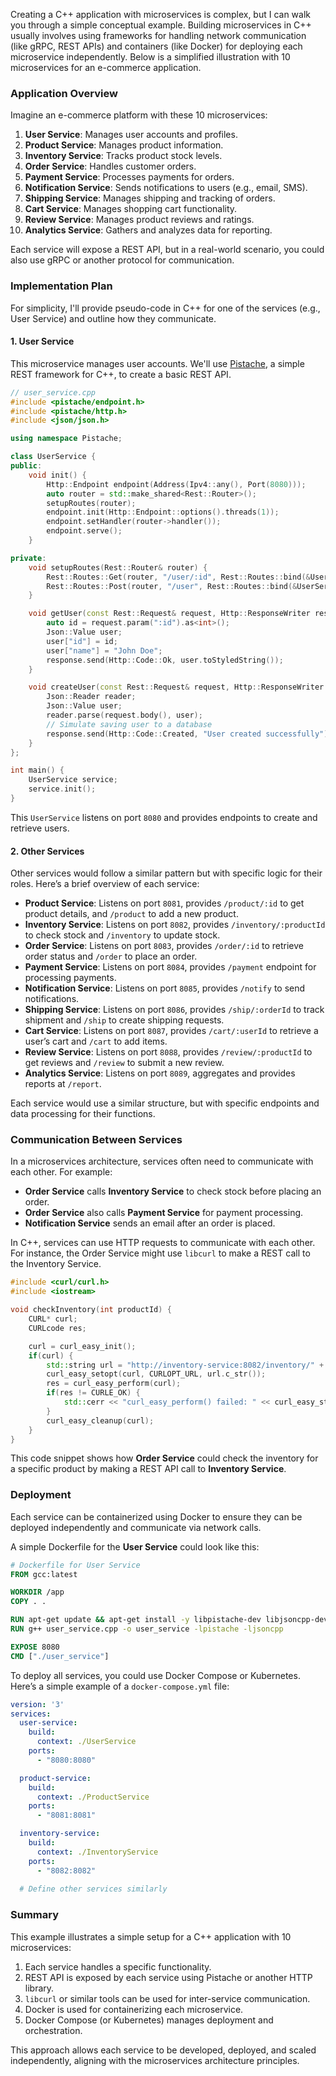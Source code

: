 
Creating a C++ application with microservices is complex, but I can walk you through a simple conceptual example. Building microservices in C++ usually involves using frameworks for handling network communication (like gRPC, REST APIs) and containers (like Docker) for deploying each microservice independently. Below is a simplified illustration with 10 microservices for an e-commerce application.

### Application Overview
Imagine an e-commerce platform with these 10 microservices:

1. **User Service**: Manages user accounts and profiles.
2. **Product Service**: Manages product information.
3. **Inventory Service**: Tracks product stock levels.
4. **Order Service**: Handles customer orders.
5. **Payment Service**: Processes payments for orders.
6. **Notification Service**: Sends notifications to users (e.g., email, SMS).
7. **Shipping Service**: Manages shipping and tracking of orders.
8. **Cart Service**: Manages shopping cart functionality.
9. **Review Service**: Manages product reviews and ratings.
10. **Analytics Service**: Gathers and analyzes data for reporting.

Each service will expose a REST API, but in a real-world scenario, you could also use gRPC or another protocol for communication.

### Implementation Plan
For simplicity, I'll provide pseudo-code in C++ for one of the services (e.g., User Service) and outline how they communicate.

#### 1. User Service
This microservice manages user accounts. We'll use [Pistache](http://pistache.io/), a simple REST framework for C++, to create a basic REST API.

```cpp
// user_service.cpp
#include <pistache/endpoint.h>
#include <pistache/http.h>
#include <json/json.h>

using namespace Pistache;

class UserService {
public:
    void init() {
        Http::Endpoint endpoint(Address(Ipv4::any(), Port(8080)));
        auto router = std::make_shared<Rest::Router>();
        setupRoutes(router);
        endpoint.init(Http::Endpoint::options().threads(1));
        endpoint.setHandler(router->handler());
        endpoint.serve();
    }

private:
    void setupRoutes(Rest::Router& router) {
        Rest::Routes::Get(router, "/user/:id", Rest::Routes::bind(&UserService::getUser, this));
        Rest::Routes::Post(router, "/user", Rest::Routes::bind(&UserService::createUser, this));
    }

    void getUser(const Rest::Request& request, Http::ResponseWriter response) {
        auto id = request.param(":id").as<int>();
        Json::Value user;
        user["id"] = id;
        user["name"] = "John Doe";
        response.send(Http::Code::Ok, user.toStyledString());
    }

    void createUser(const Rest::Request& request, Http::ResponseWriter response) {
        Json::Reader reader;
        Json::Value user;
        reader.parse(request.body(), user);
        // Simulate saving user to a database
        response.send(Http::Code::Created, "User created successfully");
    }
};

int main() {
    UserService service;
    service.init();
}
```

This `UserService` listens on port `8080` and provides endpoints to create and retrieve users.

#### 2. Other Services
Other services would follow a similar pattern but with specific logic for their roles. Here’s a brief overview of each service:

- **Product Service**: Listens on port `8081`, provides `/product/:id` to get product details, and `/product` to add a new product.
- **Inventory Service**: Listens on port `8082`, provides `/inventory/:productId` to check stock and `/inventory` to update stock.
- **Order Service**: Listens on port `8083`, provides `/order/:id` to retrieve order status and `/order` to place an order.
- **Payment Service**: Listens on port `8084`, provides `/payment` endpoint for processing payments.
- **Notification Service**: Listens on port `8085`, provides `/notify` to send notifications.
- **Shipping Service**: Listens on port `8086`, provides `/ship/:orderId` to track shipment and `/ship` to create shipping requests.
- **Cart Service**: Listens on port `8087`, provides `/cart/:userId` to retrieve a user’s cart and `/cart` to add items.
- **Review Service**: Listens on port `8088`, provides `/review/:productId` to get reviews and `/review` to submit a new review.
- **Analytics Service**: Listens on port `8089`, aggregates and provides reports at `/report`.

Each service would use a similar structure, but with specific endpoints and data processing for their functions.

### Communication Between Services
In a microservices architecture, services often need to communicate with each other. For example:

- **Order Service** calls **Inventory Service** to check stock before placing an order.
- **Order Service** also calls **Payment Service** for payment processing.
- **Notification Service** sends an email after an order is placed.

In C++, services can use HTTP requests to communicate with each other. For instance, the Order Service might use `libcurl` to make a REST call to the Inventory Service.

```cpp
#include <curl/curl.h>
#include <iostream>

void checkInventory(int productId) {
    CURL* curl;
    CURLcode res;

    curl = curl_easy_init();
    if(curl) {
        std::string url = "http://inventory-service:8082/inventory/" + std::to_string(productId);
        curl_easy_setopt(curl, CURLOPT_URL, url.c_str());
        res = curl_easy_perform(curl);
        if(res != CURLE_OK) {
            std::cerr << "curl_easy_perform() failed: " << curl_easy_strerror(res) << std::endl;
        }
        curl_easy_cleanup(curl);
    }
}
```

This code snippet shows how **Order Service** could check the inventory for a specific product by making a REST API call to **Inventory Service**.

### Deployment
Each service can be containerized using Docker to ensure they can be deployed independently and communicate via network calls.

A simple Dockerfile for the **User Service** could look like this:

```dockerfile
# Dockerfile for User Service
FROM gcc:latest

WORKDIR /app
COPY . .

RUN apt-get update && apt-get install -y libpistache-dev libjsoncpp-dev
RUN g++ user_service.cpp -o user_service -lpistache -ljsoncpp

EXPOSE 8080
CMD ["./user_service"]
```

To deploy all services, you could use Docker Compose or Kubernetes. Here’s a simple example of a `docker-compose.yml` file:

```yaml
version: '3'
services:
  user-service:
    build:
      context: ./UserService
    ports:
      - "8080:8080"

  product-service:
    build:
      context: ./ProductService
    ports:
      - "8081:8081"

  inventory-service:
    build:
      context: ./InventoryService
    ports:
      - "8082:8082"
  
  # Define other services similarly
```

### Summary
This example illustrates a simple setup for a C++ application with 10 microservices:

1. Each service handles a specific functionality.
2. REST API is exposed by each service using Pistache or another HTTP library.
3. `libcurl` or similar tools can be used for inter-service communication.
4. Docker is used for containerizing each microservice.
5. Docker Compose (or Kubernetes) manages deployment and orchestration.

This approach allows each service to be developed, deployed, and scaled independently, aligning with the microservices architecture principles.
